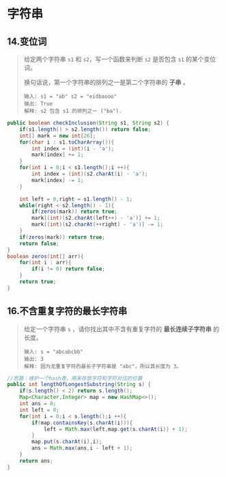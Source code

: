 # 字符串

## 14.变位词

> 给定两个字符串 `s1` 和 `s2`，写一个函数来判断 `s2` 是否包含 `s1` 的某个变位词。
>
> 换句话说，第一个字符串的排列之一是第二个字符串的 **子串** 。
>
> ```block
> 输入: s1 = "ab" s2 = "eidbaooo"
> 输出: True
> 解释: s2 包含 s1 的排列之一 ("ba").
> ```

```java
public boolean checkInclusion(String s1, String s2) {
    if(s1.length() > s2.length()) return false;
    int[] mark = new int[26];
    for(char i : s1.toCharArray()){
        int index = (int)(i - 'a');
        mark[index] += 1;
    }
    for(int i = 0;i < s1.length();i ++){
        int index = (int)(s2.charAt(i) - 'a');
        mark[index] -= 1;
    }

    int left = 0,right = s1.length() - 1;
    while(right < s2.length() - 1){
        if(zeros(mark)) return true;
        mark[(int)(s2.charAt(left++) - 'a')] += 1;
        mark[(int)(s2.charAt(++right) - 'a')] -= 1;
    }
    if(zeros(mark)) return true;
    return false;
}
boolean zeros(int[] arr){
    for(int i : arr){
        if(i != 0) return false;
    }
    return true;
}
```

## 16.不含重复字符的最长字符串

> 给定一个字符串 `s` ，请你找出其中不含有重复字符的 **最长连续子字符串** 的长度。
>
> ```block
> 输入: s = "abcabcbb"
> 输出: 3 
> 解释: 因为无重复字符的最长子字符串是 "abc"，所以其长度为 3。
> ```

```java
//思路：维护一个hash表，用来存放字符和字符对应的位置
public int lengthOfLongestSubstring(String s) {
    if(s.length() < 2) return s.length();
    Map<Character,Integer> map = new HashMap<>();
    int ans = 0;
    int left = 0;
    for(int i = 0;i < s.length();i ++){
        if(map.containsKey(s.charAt(i))){
            left = Math.max(left,map.get(s.charAt(i)) + 1);
        }
        map.put(s.charAt(i),i);
        ans = Math.max(ans,i - left + 1);
    }
    return ans;
}
```

